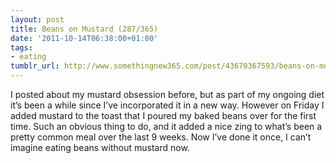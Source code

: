 ```yaml
---
layout: post
title: Beans on Mustard (287/365)
date: '2011-10-14T06:38:00+01:00'
tags:
- eating
tumblr_url: http://www.somethingnew365.com/post/43670367593/beans-on-mustard-287365
---
```

I posted about my mustard obsession before, but as part of my ongoing diet it’s been a while since I’ve incorporated it in a new way. However on Friday I added mustard to the toast that I poured my baked beans over for the first time.
Such an obvious thing to do, and it added a nice zing to what’s been a pretty common meal over the last 9 weeks. Now I’ve done it once, I can’t imagine eating beans without mustard now.
